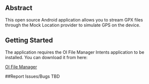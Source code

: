 ## Abstract
This open source Android application allows you to stream GPX files through the Mock Location provider to simulate GPS on the device. 


## Getting Started
The application requires the OI File Manager Intents application to be installed. You can download it from here: 

[OI File Manager](https://market.android.com/details?id=org.openintents.filemanager)


##Report Issues/Bugs
TBD
